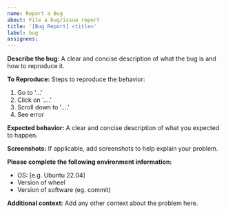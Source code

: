 ```yaml
---
name: Report a Bug
about: File a bug/issue report
title: '[Bug Report] <title>'
label: bug
assignees:
---
```


**Describe the bug:**
A clear and concise description of what the bug is and how to reproduce it.

**To Reproduce:**
Steps to reproduce the behavior:
1. Go to '...'
2. Click on '....'
3. Scroll down to '....'
4. See error

**Expected behavior:**
A clear and concise description of what you expected to happen.

**Screenshots:**
If applicable, add screenshots to help explain your problem.

**Please complete the following environment information:**
- OS: [e.g. Ubuntu 22.04]
- Version of wheel
- Version of software (eg. commit)

**Additional context:**
Add any other context about the problem here.
